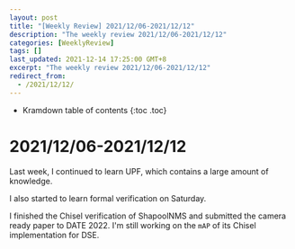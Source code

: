 ```yaml
---
layout: post
title: "[Weekly Review] 2021/12/06-2021/12/12"
description: "The weekly review 2021/12/06-2021/12/12"
categories: [WeeklyReview]
tags: []
last_updated: 2021-12-14 17:25:00 GMT+8
excerpt: "The weekly review 2021/12/06-2021/12/12"
redirect_from:
  - /2021/12/12/
---
```


* Kramdown table of contents
{:toc .toc}
# 2021/12/06-2021/12/12

Last week, I continued to learn UPF, which contains a large amount of knowledge. 

I also started to learn formal verification on Saturday. 

I finished the Chisel verification of ShapoolNMS and submitted the camera ready paper to DATE 2022. I'm still working on the `mAP` of its Chisel implementation for DSE.
